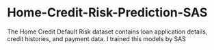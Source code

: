 # Home-Credit-Risk-Prediction-SAS
The Home Credit Default Risk dataset contains loan application details, credit histories, and payment data. I trained this models by SAS
